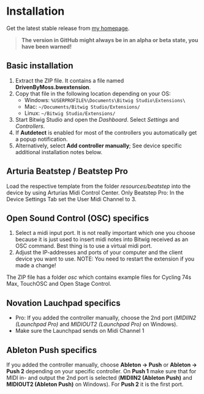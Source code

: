 # Installation

Get the latest stable release from [my homepage](http://www.mossgrabers.de/Software/Bitwig/Bitwig.html).

> **The version in GitHub might always be in an alpha or beta state, you have been warned!**

## Basic installation

1. Extract the ZIP file. It contains a file named **DrivenByMoss.bwextension**.
2. Copy that file in the following location depending on your OS:
   * Windows: `%USERPROFILE%\Documents\Bitwig Studio\Extensions\`
   * Mac: `~/Documents/Bitwig Studio/Extensions/`
   * Linux:   `~/Bitwig Studio/Extensions/`
3. Start Bitwig Studio and open the *Dashboard*. Select *Settings* and *Controllers*.
4. If **Autdetect** is enabled for most of the controllers you automatically get a popup notification.
5. Alternatively, select **Add controller manually**; See device specific additional installation notes below.

## Arturia Beatstep / Beatstep Pro

Load the respective template from the folder _resources/beatstep_ into the device by using Arturias Midi Control Center.
Only Beatstep Pro: In the Device Settings Tab set the User Midi Channel to 3.

## Open Sound Control (OSC) specifics

1. Select a midi input port. It is not really important which one you choose because it is just used to insert midi notes into Bitwig received as an OSC command. Best thing is to use a virtual midi port.
2. Adjust the IP-addresses and ports of your computer and the client device you want to use. NOTE: You need to restart the extension if you made a change!

The ZIP file has a folder _osc_ which contains example files for Cycling 74s Max, TouchOSC and Open Stage Control.

## Novation Lauchpad specifics

* Pro: If you added the controller manually, choose the 2nd port (*MIDIIN2 (Launchpad Pro)* and *MIDIOUT2 (Launchpad Pro)* on Windows).
* Make sure the Launchpad sends on Midi Channel 1

## Ableton Push specifics

If you added the controller manually, choose **Ableton -> Push** or  **Ableton -> Push 2** depending on your specific controller. On **Push 1** make sure that for MIDI in- and output the 2nd port is selected (**MIDIIN2 (Ableton Push)** and **MIDIOUT2 (Ableton Push)** on Windows). For **Push 2** it is the first port.